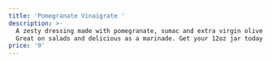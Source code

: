 ```yaml
---
title: 'Pomegranate Vinaigrate '
description: >-
  A zesty dressing made with pomegranate, sumac and extra virgin olive oil.
  Great on salads and delicious as a marinade. Get your 12oz jar today!
price: '9'
---
```

